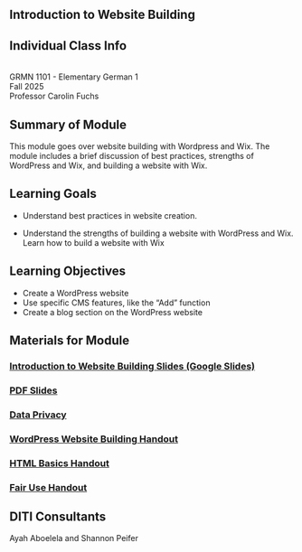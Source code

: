## Introduction to Website Building

## Individual Class Info
<br>
GRMN 1101 - Elementary German 1
<br>
Fall 2025<br>
Professor Carolin Fuchs

## Summary of Module
This module goes over website building with Wordpress and Wix. The module includes a brief discussion of best practices, strengths of WordPress and Wix, and building a website with Wix. 

## Learning Goals
- Understand best practices in website creation.

- Understand the strengths of building a website with WordPress and Wix.
Learn how to build a website with Wix

## Learning Objectives
- Create a WordPress website
- Use specific CMS features, like the “Add” function
- Create a blog section on the WordPress website

## Materials for Module
### [Introduction to Website Building Slides (Google Slides)](https://docs.google.com/presentation/d/13y095lzRm697onqcpbOvWLvxHAhEv56r8nfDw6AepfY/edit?usp=sharing)
### [PDF Slides]([TBD](https://github.com/NULabNortheastern/digitalassignmentshowcase/blob/main/website-building/fa25-fuchs-grmn1101-wix/FA5-Carolin-Fuchs-Wix.pdf))
### [Data Privacy](https://docs.google.com/document/d/1jeJUWeRzk4P9e7kNMehdyXmBn8Fdssj-AtKBV0xITN8/edit?tab=t.0)
### [WordPress Website Building Handout](https://github.com/NULabNortheastern/digitalassignmentshowcase/blob/main/handouts/website-building/Handout-WordPress.pdf)
### [HTML Basics Handout](https://github.com/NULabNortheastern/digitalassignmentshowcase/blob/main/handouts/website-building/Handout-HTML_Introduction.pdf)
### [Fair Use Handout](https://github.com/NULabNortheastern/digitalassignmentshowcase/blob/main/handouts/general/Copyright-Fair-Use.pdf)

## DITI Consultants
Ayah Aboelela and Shannon Peifer
